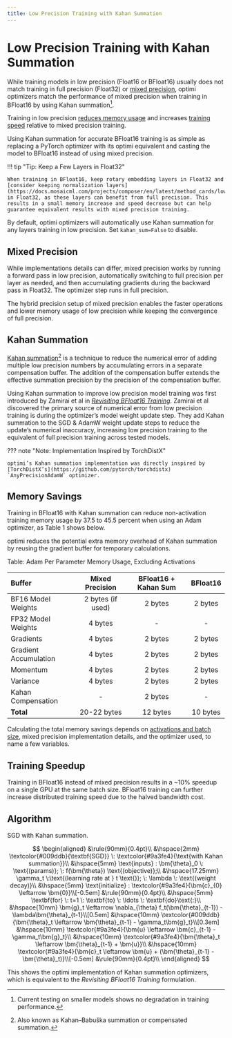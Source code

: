 ```yaml
---
title: Low Precision Training with Kahan Summation
---
```


# Low Precision Training with Kahan Summation

While training models in low precision (Float16 or BFloat16) usually does not match training in full precision (Float32) or [mixed precision](https://pytorch.org/blog/what-every-user-should-know-about-mixed-precision-training-in-pytorch), optimi optimizers match the performance of mixed precision when training in BFloat16 by using Kahan summation[^1].

Training in low precision [reduces memory usage](#memory-savings) and increases [training speed](#training-speedup) relative to mixed precision training.

Using Kahan summation for accurate BFloat16 training is as simple as replacing a PyTorch optimizer with its optimi equivalent and casting the model to BFloat16 instead of using mixed precision.

!!! tip "Tip: Keep a Few Layers in Float32"

    When training in BFloat16, keep rotary embedding layers in Float32 and [consider keeping normalization layers](https://docs.mosaicml.com/projects/composer/en/latest/method_cards/low_precision_layernorm.html) in Float32, as these layers can benefit from full precision. This results in a small memory increase and speed decrease but can help guarantee equivalent results with mixed precision training.

By default, optimi optimizers will automatically use Kahan summation for any layers training in low precision. Set `kahan_sum=False` to disable.

## Mixed Precision

While implementations details can differ, mixed precision works by running a forward pass in low precision, automatically switching to full precision per layer as needed, and then accumulating gradients during the backward pass in Float32. The optimizer step runs in full precision.

The hybrid precision setup of mixed precision enables the faster operations and lower memory usage of low precision while keeping the convergence of full precision.

## Kahan Summation

[Kahan summation](https://en.wikipedia.org/wiki/Kahan_summation_algorithm)[^2] is a technique to reduce the numerical error of adding multiple low precision numbers by accumulating errors in a separate compensation buffer. The addition of the compensation buffer extends the effective summation precision by the precision of the compensation buffer.

Using Kahan summation to improve low precision model training was first introduced by Zamirai et al in [*Revisiting BFloat16 Training*](https://arxiv.org/abs/2010.06192). Zamirai et al discovered the primary source of numerical error from low precision training is during the optimizer’s model weight update step. They add Kahan summation to the SGD & AdamW weight update steps to reduce the update’s numerical inaccuracy, increasing low precision training to the equivalent of full precision training across tested models.

??? note "Note: Implementation Inspired by TorchDistX"

    optimi’s Kahan summation implementation was directly inspired by [TorchDistX’s](https://github.com/pytorch/torchdistx) `AnyPrecisionAdamW` optimizer.

## Memory Savings

Training in BFloat16 with Kahan summation can reduce non-activation training memory usage by 37.5 to 45.5 percent when using an Adam optimizer, as Table 1 shows below.

optimi reduces the potential extra memory overhead of Kahan summation by reusing the gradient buffer for temporary calculations.

Table: Adam Per Parameter Memory Usage, Excluding Activations

| Buffer | Mixed Precision | BFloat16 + Kahan Sum | BFloat16 |
|:----|:---:|:---:|:---:|
| BF16 Model Weights | 2 bytes (if used) | 2 bytes | 2 bytes |
| FP32 Model Weights | 4 bytes  | - | - |
| Gradients | 4 bytes | 2 bytes | 2 bytes |
| Gradient Accumulation | 4 bytes | 2 bytes | 2 bytes |
| Momentum  | 4 bytes | 2 bytes | 2 bytes |
| Variance  | 4 bytes | 2 bytes | 2 bytes |
| Kahan Compensation | - | 2 bytes | - |
| **Total**  | 20-22 bytes | 12 bytes | 10 bytes |

Calculating the total memory savings depends on [activations and batch size](https://blog.eleuther.ai/transformer-math/#activations-and-batch-size), mixed precision implementation details, and the optimizer used, to name a few variables.

## Training Speedup

Training in BFloat16 instead of mixed precision results in a ~10% speedup on a single GPU at the same batch size. BFloat16 training can further increase distributed training speed due to the halved bandwidth cost.

## Algorithm

SGD with Kahan summation.

$$
\begin{aligned}
    &\rule{90mm}{0.4pt}\\
    &\hspace{2mm} \textcolor{#009ddb}{\textbf{SGD}} \: \textcolor{#9a3fe4}{\text{with Kahan summation}}\\
    &\hspace{5mm} \text{inputs} : \bm{\theta}_0 \: \text{(params)}; \: f(\bm{\theta}) \text{(objective)};\\
    &\hspace{17.25mm} \gamma_t \:\text{(learning rate at } t \text{)}; \: \lambda \: \text{(weight decay)}\\
    &\hspace{5mm} \text{initialize} : \textcolor{#9a3fe4}{\bm{c}_{0} \leftarrow \bm{0}}\\[-0.5em]
    &\rule{90mm}{0.4pt}\\
    &\hspace{5mm} \textbf{for} \: t=1 \: \textbf{to} \: \ldots \: \textbf{do}\text{:}\\
        &\hspace{10mm} \bm{g}_t \leftarrow \nabla_{\theta} f_t(\bm{\theta}_{t-1}) - \lambda\bm{\theta}_{t-1}\\[0.5em]
        &\hspace{10mm} \textcolor{#009ddb}{\bm{\theta}_t \leftarrow \bm{\theta}_{t-1} - \gamma_t\bm{g}_t}\\[0.3em]
        &\hspace{10mm} \textcolor{#9a3fe4}{\bm{u} \leftarrow \bm{c}_{t-1} - \gamma_t\bm{g}_t}\\
        &\hspace{10mm} \textcolor{#9a3fe4}{\bm{\theta}_t \leftarrow \bm{\theta}_{t-1} + \bm{u}}\\
        &\hspace{10mm} \textcolor{#9a3fe4}{\bm{c}_t \leftarrow \bm{u} + (\bm{\theta}_{t-1} - \bm{\theta}_t)}\\[-0.5em]
    &\rule{90mm}{0.4pt}\\
\end{aligned}
$$

This shows the optimi implementation of Kahan summation optimizers, which is equivalent to the *Revisiting BFloat16 Training* formulation.

[^1]: Current testing on smaller models shows no degradation in training performance.

[^2]: Also known as Kahan–Babuška summation or compensated summation.